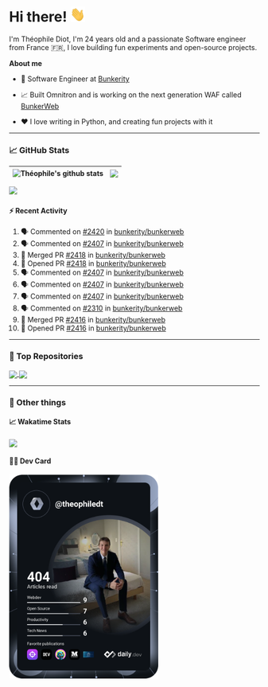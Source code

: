 # Hi there! <img src="./wave.gif" width="30px" height="30px" />

I'm Théophile Diot, I'm 24 years old and a passionate Software engineer from France 🇫🇷, I love building fun experiments and open-source projects.

**About me**

- 💼 Software Engineer at [Bunkerity](https://www.bunkerity.com/)

- 📈 Built Omnitron and is working on the next generation WAF called [BunkerWeb](https://www.bunkerweb.io)

- ❤️ I love writing in Python, and creating fun projects with it

---

### 📈 GitHub Stats

| <img align="center" src="https://github-readme-stats.vercel.app/api?username=TheophileDiot&show_icons=true&include_all_commits=true&theme=algolia&hide_border=true&rank_icon=github" alt="Théophile's github stats" /> | <img align="center" src="https://github-readme-stats.vercel.app/api/top-langs/?username=TheophileDiot&layout=compact&theme=algolia&hide_border=true" /> |
| ---------------------------------------------------------------------------------------------------------------------------------------------------------------------------------------------------------------------- | ------------------------------------------------------------------------------------------------------------------------------------------------------- |

![](https://github-readme-activity-graph.vercel.app/graph?username=TheophileDiot&theme=tokyo-night)

#### :zap: Recent Activity

<!--START_SECTION:activity-->
1. 🗣 Commented on [#2420](https://github.com/bunkerity/bunkerweb/issues/2420#issuecomment-2990189301) in [bunkerity/bunkerweb](https://github.com/bunkerity/bunkerweb)
2. 🗣 Commented on [#2407](https://github.com/bunkerity/bunkerweb/issues/2407#issuecomment-2989991240) in [bunkerity/bunkerweb](https://github.com/bunkerity/bunkerweb)
3. 🎉 Merged PR [#2418](https://github.com/bunkerity/bunkerweb/pull/2418) in [bunkerity/bunkerweb](https://github.com/bunkerity/bunkerweb)
4. 💪 Opened PR [#2418](https://github.com/bunkerity/bunkerweb/pull/2418) in [bunkerity/bunkerweb](https://github.com/bunkerity/bunkerweb)
5. 🗣 Commented on [#2407](https://github.com/bunkerity/bunkerweb/issues/2407#issuecomment-2989976322) in [bunkerity/bunkerweb](https://github.com/bunkerity/bunkerweb)
6. 🗣 Commented on [#2407](https://github.com/bunkerity/bunkerweb/issues/2407#issuecomment-2989974693) in [bunkerity/bunkerweb](https://github.com/bunkerity/bunkerweb)
7. 🗣 Commented on [#2407](https://github.com/bunkerity/bunkerweb/issues/2407#issuecomment-2987738916) in [bunkerity/bunkerweb](https://github.com/bunkerity/bunkerweb)
8. 🗣 Commented on [#2310](https://github.com/bunkerity/bunkerweb/issues/2310#issuecomment-2987735084) in [bunkerity/bunkerweb](https://github.com/bunkerity/bunkerweb)
9. 🎉 Merged PR [#2416](https://github.com/bunkerity/bunkerweb/pull/2416) in [bunkerity/bunkerweb](https://github.com/bunkerity/bunkerweb)
10. 💪 Opened PR [#2416](https://github.com/bunkerity/bunkerweb/pull/2416) in [bunkerity/bunkerweb](https://github.com/bunkerity/bunkerweb)
<!--END_SECTION:activity-->

---

### 🔧 Top Repositories

<a href="https://github.com/bunkerity/bunkerweb">
  <img align="center" src="https://github-readme-stats.vercel.app/api/pin/?username=Bunkerity&repo=bunkerweb&theme=algolia" />
</a>
<a href="https://github.com/TheophileDiot/Omnitron">
  <img align="center" src="https://github-readme-stats.vercel.app/api/pin/?username=TheophileDiot&repo=Omnitron&theme=algolia" />
</a>

---

### 🎉 Other things

#### 📈 Wakatime Stats

<a href="https://wakatime.com/@theophile_bunkerity">
  <img align="center" src="https://github-readme-stats.vercel.app/api/wakatime?username=3aa5ce41-c253-43d9-8441-a721e446a45f&layout=compact&theme=algolia" />
</a>

#### 👨‍💻 Dev Card

<a href="https://app.daily.dev/TheophileDt">
  <img src="./devcard.svg" width="300" alt="Théophile Diot's Dev Card"/>
</a>
